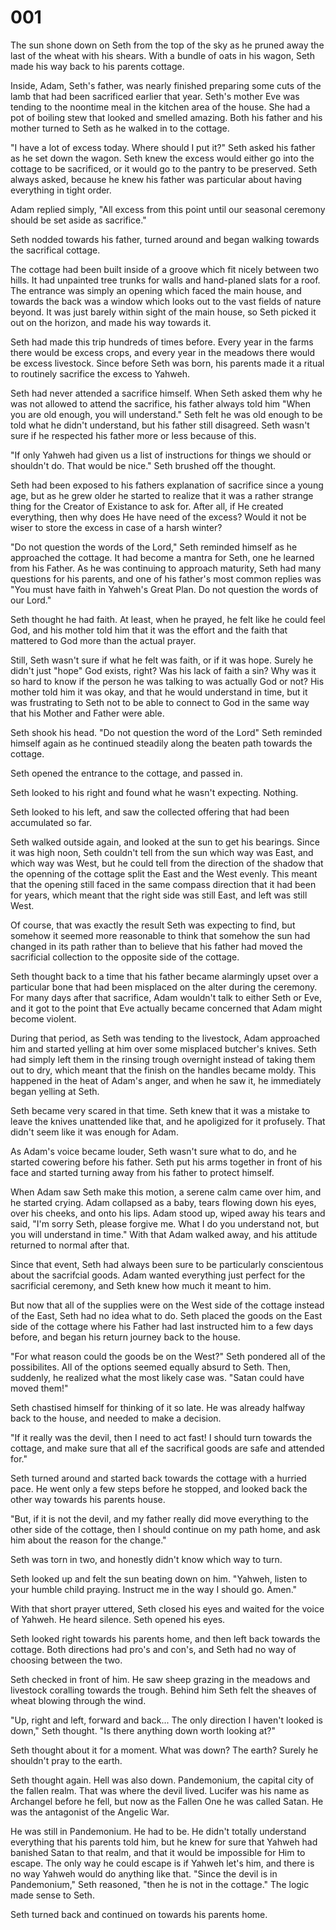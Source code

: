 # 001
The sun shone down on Seth from the top of the sky as he pruned away the last
of the wheat with his shears. With a bundle of oats in his wagon, Seth made his
way back to his parents cottage.

Inside, Adam, Seth's father, was nearly finished preparing some cuts of the
lamb that had been sacrificed earlier that year. Seth's mother Eve was tending
to the noontime meal in the kitchen area of the house. She had a pot of boiling
stew that looked and smelled amazing. Both his father and his mother turned to
Seth as he walked in to the cottage.

"I have a lot of excess today. Where should I put it?" Seth asked his father as
he set down the wagon. Seth knew the excess would either go into the cottage to
be sacrificed, or it would go to the pantry to be preserved. Seth always asked,
because he knew his father was particular about having everything in tight
order.

Adam replied simply, "All excess from this point until our seasonal ceremony
should be set aside as sacrifice."

Seth nodded towards his father, turned around and began walking towards the
sacrifical cottage.

The cottage had been built inside of a groove which fit nicely between
two hills. It had unpainted tree trunks for walls and hand-planed slats for a
roof. The entrance was simply an opening which faced the main house, and
towards the back was a window which looks out to the vast fields of nature
beyond. It was just barely within sight of the main house, so Seth picked it
out on the horizon, and made his way towards it.

Seth had made this trip hundreds of times before. Every year in the farms
there would be excess crops, and every year in the meadows there would be
excess livestock. Since before Seth was born, his parents made it a ritual to
routinely sacrifice the excess to Yahweh.

Seth had never attended a sacrifice himself. When Seth asked them why he was
not allowed to attend the sacrifice, his father always told him "When you are
old enough, you will understand." Seth felt he was old enough to be told what
he didn't understand, but his father still disagreed. Seth wasn't sure if he
respected his father more or less because of this.

"If only Yahweh had given us a list of instructions for things we should or
shouldn't do. That would be nice." Seth brushed off the thought.

Seth had been exposed to his fathers explanation of sacrifice since a young
age, but as he grew older he started to realize that it was a rather strange
thing for the Creator of Existance to ask for. After all, if He created
everything, then why does He have need of the excess? Would it not be wiser to
store the excess in case of a harsh winter?

"Do not question the words of the Lord," Seth reminded himself as he approached
the cottage. It had become a mantra for Seth, one he learned from his Father.
As he was continuing to approach maturity, Seth had many questions for his
parents, and one of his father's most common replies was "You must have faith
in Yahweh's Great Plan. Do not question the words of our Lord."

Seth thought he had faith. At least, when he prayed, he felt like he could feel
God, and his mother told him that it was the effort and the faith that mattered
to God more than the actual prayer.

Still, Seth wasn't sure if what he felt was faith, or if it was hope. Surely he
didn't just "hope" God exists, right? Was his lack of faith a sin? Why was it
so hard to know if the person he was talking to was actually God or not? His
mother told him it was okay, and that he would understand in time, but it was
frustrating to Seth not to be able to connect to God in the same way that his
Mother and Father were able.

Seth shook his head. "Do not question the word of the Lord" Seth reminded
himself again as he continued steadily along the beaten path towards the
cottage.

Seth opened the entrance to the cottage, and passed in.

Seth looked to his right and found what he wasn't expecting. Nothing.

Seth looked to his left, and saw the collected offering that had been
accumulated so far.

Seth walked outside again, and looked at the sun to get his bearings. Since it
was high noon, Seth couldn't tell from the sun which way was East, and which
way was West, but he could tell from the direction of the shadow that the
openning of the cottage split the East and the West evenly. This meant that
the opening still faced in the same compass direction that it had been for
years, which meant that the right side was still East, and left was still West.

Of course, that was exactly the result Seth was expecting to find, but somehow
it seemed more reasonable to think that somehow the sun had changed in its
path rather than to believe that his father had moved the sacrificial
collection to the opposite side of the cottage.

Seth thought back to a time that his father became alarmingly upset over a
particular bone that had been misplaced on the alter during the ceremony. For
many days after that sacrifice, Adam wouldn't talk to either Seth or Eve, and
it got to the point that Eve actually became concerned that Adam might become
violent.

During that period, as Seth was tending to the livestock, Adam approached him
and started yelling at him over some misplaced butcher's knives. Seth had
simply left them in the rinsing trough overnight instead of taking them out to
dry, which meant that the finish on the handles became moldy. This happened in
the heat of Adam's anger, and when he saw it, he immediately began yelling at
Seth.

Seth became very scared in that time. Seth knew that it was a mistake to leave
the knives unattended like that, and he apoligized for it profusely. That
didn't seem like it was enough for Adam.

As Adam's voice became louder, Seth wasn't sure what to do, and he started
cowering before his father. Seth put his arms together in front of his face and
started turning away from his father to protect himself.

When Adam saw Seth make this motion, a serene calm came over him, and he
started crying. Adam collapsed as a baby, tears flowing down his eyes, over
his cheeks, and onto his lips. Adam stood up, wiped away his tears and said,
"I'm sorry Seth, please forgive me. What I do you understand not, but you will
understand in time." With that Adam walked away, and his attitude returned to
normal after that.

Since that event, Seth had always been sure to be particularly conscientous
about the sacrifcial goods. Adam wanted everything just perfect for the
sacrificial ceremony, and Seth knew how much it meant to him.

But now that all of the supplies were on the West side of the cottage instead
of the East, Seth had no idea what to do. Seth placed the goods on the East
side of the cottage where his Father had last instructed him to a few days
before, and began his return journey back to the house.

"For what reason could the goods be on the West?" Seth pondered all of the
possibilites. All of the options seemed equally absurd to Seth. Then, suddenly,
he realized what the most likely case was. "Satan could have moved them!"

Seth chastised himself for thinking of it so late. He was already halfway back
to the house, and needed to make a decision.

"If it really was the devil, then I need to act fast! I should turn towards the
cottage, and make sure that all ef the sacrifical goods are safe and attended
for."

Seth turned around and started back towards the cottage with a hurried pace. He
went only a few steps before he stopped, and looked back the other way towards
his parents house.

"But, if it is not the devil, and my father really did move everything to the
other side of the cottage, then I should continue on my path home, and ask him
about the reason for the change."

Seth was torn in two, and honestly didn't know which way to turn.

Seth looked up and felt the sun beating down on him. "Yahweh, listen to your
humble child praying. Instruct me in the way I should go. Amen."

With that short prayer uttered, Seth closed his eyes and waited for the voice
of Yahweh. He heard silence. Seth opened his eyes.

Seth looked right towards his parents home, and then left back towards the
cottage. Both directions had pro's and con's, and Seth had no way of choosing
between the two.

Seth checked in front of him. He saw sheep grazing in the meadows and livestock
coralling towards the trough. Behind him Seth felt the sheaves of wheat blowing
through the wind.

"Up, right and left, forward and back... The only direction I haven't looked is
down," Seth thought. "Is there anything down worth looking at?"

Seth thought about it for a moment. What was down? The earth? Surely he
shouldn't pray to the earth.

Seth thought again. Hell was also down. Pandemonium, the capital city of the
fallen realm. That was where the devil lived. Lucifer was his name as Archangel
before he fell, but now as the Fallen One he was called Satan. He was the
antagonist of the Angelic War. 

He was still in Pandemonium. He had to be. He didn't totally understand
everything that his parents told him, but he knew for sure that Yahweh had
banished Satan to that realm, and that it would be impossible for Him to
escape. The only way he could escape is if Yahweh let's him, and there is no
way Yahweh would do anything like that. "Since the devil is in Pandemonium,"
Seth reasoned, "then he is not in the cottage." The logic made sense to Seth.

Seth turned back and continued on towards his parents home.
